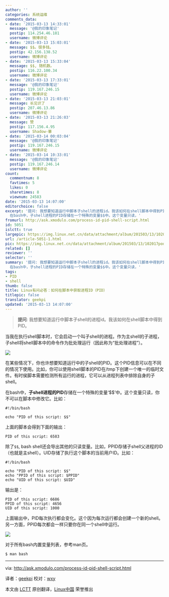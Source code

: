 ```yaml
---
author: ''
categories: 系统运维
comments_data:
- date: '2015-03-13 14:33:01'
  message: '@我的印象笔记'
  postip: 114.254.46.181
  username: 微博评论
- date: '2015-03-13 15:03:01'
  message: $$。很多钱。
  postip: 42.156.138.52
  username: 微博评论
- date: '2015-03-13 15:33:04'
  message: $$, 随机数。
  postip: 116.22.100.34
  username: 微博评论
- date: '2015-03-13 17:33:01'
  message: '@我的印象笔记'
  postip: 119.167.246.15
  username: 微博评论
- date: '2015-03-13 21:03:01'
  message: 长见识了
  postip: 207.46.13.86
  username: 微博评论
- date: '2015-03-13 21:26:03'
  message: 赞
  postip: 117.156.4.95
  username: Shadow-華
- date: '2015-03-14 00:03:04'
  message: '@我的印象笔记'
  postip: 119.167.246.15
  username: 微博评论
- date: '2015-03-14 10:33:01'
  message: '@我的印象笔记'
  postip: 119.167.246.14
  username: 微博评论
count:
  commentnum: 8
  favtimes: 5
  likes: 0
  sharetimes: 8
  viewnum: 24583
date: '2015-03-13 14:07:00'
editorchoice: false
excerpt: '提问: 我想要知道运行中脚本子shell的进程id。我该如何在shell脚本中得到PID。  当我在执行shell脚本时，它会启动一个叫子shell的进程。作为主shell的子进程，子shell将shell脚本中的命令作为批处理运行（因此称为批处理进程）。  在某些情况下，你也许想要知道运行中的子shell的PID。这个PID信息可以在不同的情况下使用。比如，你可以使用shell脚本的PID在/tmp下创建一个唯一的临时文件。有时侯脚本需要检测所有运行的进程，它可以从进程列表中排除自身的子shell。
  在bash中，子shell进程的PID存储在一个特殊的变量$$中。这个变量只读，'
fromurl: http://ask.xmodulo.com/process-id-pid-shell-script.html
id: 5051
islctt: true
largepic: https://img.linux.net.cn/data/attachment/album/201503/13/102017pod3mofmomoeerio.png
url: /article-5051-1.html
pic: https://img.linux.net.cn/data/attachment/album/201503/13/102017pod3mofmomoeerio.png.thumb.jpg
related: []
reviewer: ''
selector: ''
summary: '提问: 我想要知道运行中脚本子shell的进程id。我该如何在shell脚本中得到PID。  当我在执行shell脚本时，它会启动一个叫子shell的进程。作为主shell的子进程，子shell将shell脚本中的命令作为批处理运行（因此称为批处理进程）。  在某些情况下，你也许想要知道运行中的子shell的PID。这个PID信息可以在不同的情况下使用。比如，你可以使用shell脚本的PID在/tmp下创建一个唯一的临时文件。有时侯脚本需要检测所有运行的进程，它可以从进程列表中排除自身的子shell。
  在bash中，子shell进程的PID存储在一个特殊的变量$$中。这个变量只读，'
tags:
- PID
- shell
thumb: false
title: Linux有问必答：如何在脚本中获取进程ID（PID）
titlepic: false
translator: geekpi
updated: '2015-03-13 14:07:00'
---
```



> 
> **提问**: 我想要知道运行中脚本子shell的进程id。我该如何在shell脚本中得到PID。
> 
> 
> 


当我在执行shell脚本时，它会启动一个叫子shell的进程。作为主shell的子进程，子shell将shell脚本中的命令作为批处理运行（因此称为“批处理进程”）。


![](/data/attachment/album/201503/13/102017pod3mofmomoeerio.png)


在某些情况下，你也许想要知道运行中的子shell的PID。这个PID信息可以在不同的情况下使用。比如，你可以使用shell脚本的PID在/tmp下创建一个唯一的临时文件。有时侯脚本需要检测所有运行的进程，它可以从进程列表中排除自身的子shell。


在bash中，**子shell进程的PID**存储在一个特殊的变量‘$$’中。这个变量只读，你不可以在脚本中修改它。比如：



```
#!/bin/bash

echo "PID of this script: $$"

```

上面的脚本会得到下面的输出：



```
PID of this script: 6583

```

除了`$$`, bash shell还会导出其他的只读变量。比如，PPID存储子shell父进程的ID（也就是主shell）。UID存储了执行这个脚本的当前用户ID。比如：



```
#!/bin/bash

echo "PID of this script: $$"
echo "PPID of this script: $PPID"
echo "UID of this script: $UID"

```

输出是：



```
PID of this script: 6686
PPID of this script: 4656
UID of this script: 1000

```

上面输出中，PID每次执行都会变化。这个因为每次运行都会创建一个新的shell。另一方面，PPID每次都会一样只要你在同一个shell中运行。


![](/data/attachment/album/201503/13/102025wzgz7m0pmgl0zrpp.jpg)


对于所有bash内置变量列表，参考man页。



```
$ man bash

```



---


via: <http://ask.xmodulo.com/process-id-pid-shell-script.html>


译者：[geekpi](https://github.com/geekpi) 校对：[wxy](https://github.com/wxy)


本文由 [LCTT](https://github.com/LCTT/TranslateProject) 原创翻译，[Linux中国](http://linux.cn/) 荣誉推出